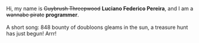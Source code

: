Hi, my name is ~~Guybrush Threepwood~~ **Luciano Federico Pereira**, and I am a ~~wannabe pirate~~ **programmer**.<br><br>A short song: 848 bounty of doubloons gleams in the sun, a treasure hunt has just begun! Arrr!
